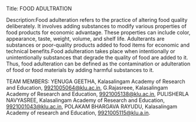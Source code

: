 Title: FOOD ADULTRATION

Description:Food adulteration refers to the practice of altering food quality deliberately. It involves adding substances to modify various properties of food products for economic advantage. These properties can include color, appearance, taste, weight, volume, and shelf life. Adulterants are substances or poor-quality products added to food items for economic and technical benefits.Food adulteration takes place when intentionally or unintentionally substances that degrade the quality of food are added to it. Thus, food adulteration can be defined as the contamination or adulteration of food or food materials by adding harmful substances to it.

TEAM MEMBERS: YENUGA GEETHA, Kalasalingam Academy of Research and Education, 9921005064@klu.ac.in, G.Rajasreee, Kalasalingam Academy of Research and Education, 9921005138@klu.ac.in, PULISHERLA NAVYASREE, Kalasalingam Academy of Research and Education, 9921001043@klu.ac.in, POLAKAM BHARGAVA RAYUDU, Kalasalingam Academy of research and Education, 9921005115@klu.a.in. 
 
